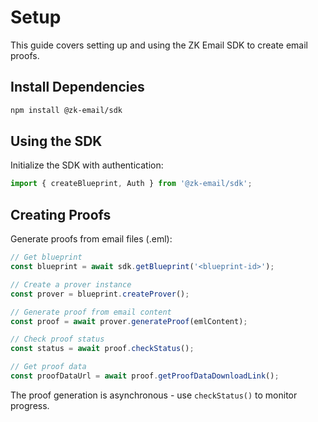 # Setup

This guide covers setting up and using the ZK Email SDK to create email proofs.

## Install Dependencies

```bash
npm install @zk-email/sdk
```

## Using the SDK

Initialize the SDK with authentication:

```typescript
import { createBlueprint, Auth } from '@zk-email/sdk';
```

## Creating Proofs

Generate proofs from email files (.eml):

```typescript
// Get blueprint
const blueprint = await sdk.getBlueprint('<blueprint-id>');

// Create a prover instance
const prover = blueprint.createProver();

// Generate proof from email content
const proof = await prover.generateProof(emlContent);

// Check proof status
const status = await proof.checkStatus();

// Get proof data
const proofDataUrl = await proof.getProofDataDownloadLink();
```

The proof generation is asynchronous - use `checkStatus()` to monitor progress.
